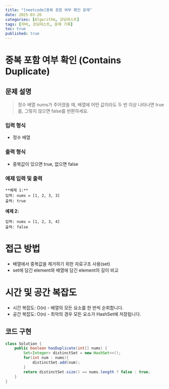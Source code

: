 ```yaml
---
title: "[neetcode]중복 포함 여부 확인 문제"
date: 2025-03-26
categories: [Algorithm, 코딩테스트]
tags: [자바, 코딩테스트, 문제 기록]
toc: true
published: true
---
```

# 중복 포함 여부 확인 (Contains Duplicate)

## 문제 설명
> 정수 배열 nums가 주어졌을 때, 배열에 어떤 값이라도 두 번 이상 나타나면 true를, 그렇지 않으면 false를 반환하세요.

### 입력 형식
- 정수 배열

### 출력 형식
- 중복값이 있으면 true, 없으면 false

### 예제 입력 및 출력
```plaintext
**예제 1:**
입력: nums = [1, 2, 3, 3]
출력: true
```

**예제 2:**
```plaintext
입력: nums = [1, 2, 3, 4]
출력: false
```

# 접근 방법
- 배열에서 중복값을 제거하기 위한 자료구조 사용(set)
- set에 담긴 element와 배열에 담긴 element의 길이 비교

# 시간 및 공간 복잡도
- 시간 복잡도: O(n) - 배열의 모든 요소를 한 번씩 순회합니다.
- 공간 복잡도: O(n) - 최악의 경우 모든 요소가 HashSet에 저장됩니다.

## 코드 구현

```java
class Solution {
    public boolean hasDuplicate(int[] nums) {
        Set<Integer> distinctSet = new HashSet<>();
        for(int num : nums){
            distinctSet.add(num);
        }
        return distinctSet.size() == nums.length ? false : true;
    }
}
```